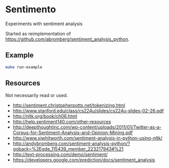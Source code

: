 # Sentimento

Experiments with sentiment analysis

Started as reimplementation of https://github.com/abromberg/sentiment_analysis_python.

## Example

```bash
make run-example
```


## Resources
Not necessarily read or used.

* http://sentiment.christopherpotts.net/tokenizing.html
* http://www.stanford.edu/class/cs224u/slides/cs224u-slides-02-26.pdf
* http://nltk.org/book/ch06.html
* http://help.sentiment140.com/other-resources
* http://deepthoughtinc.com/wp-content/uploads/2011/01/Twitter-as-a-Corpus-for-Sentiment-Analysis-and-Opinion-Mining.pdf
* http://www.sjwhitworth.com/sentiment-analysis-in-python-using-nltk/
* http://andybromberg.com/sentiment-analysis-python/?goback=%2Egde_115439_member_223217943#%21
* http://text-processing.com/demo/sentiment/
* https://developers.google.com/prediction/docs/sentiment_analysis

